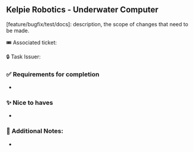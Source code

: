 ## Kelpie Robotics - Underwater Computer


[feature/bugfix/test/docs]: description, the scope of changes that need to be made.

🎟️ Associated ticket: 

🔒 Task Issuer: 

### ✅ Requirements for completion
-

### ✨ Nice to haves
-

### 📔 Additional Notes:
-